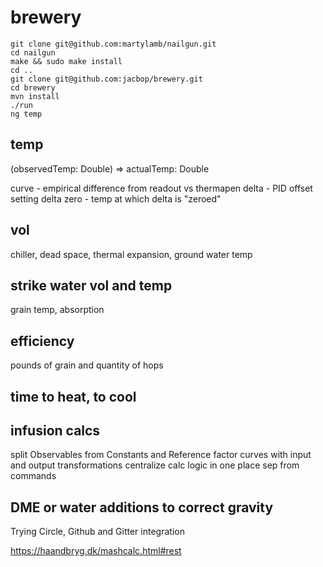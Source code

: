 # brewery

```
git clone git@github.com:martylamb/nailgun.git
cd nailgun
make && sudo make install
cd ..
git clone git@github.com:jacbop/brewery.git
cd brewery
mvn install
./run
ng temp
```

## temp
(observedTemp: Double) => actualTemp: Double

curve - empirical difference from readout vs thermapen
delta - PID offset setting
delta zero - temp at which delta is "zeroed"

## vol

chiller, dead space, thermal expansion, ground water temp

## strike water vol and temp
grain temp, absorption

## efficiency
pounds of grain and quantity of hops

## time to heat, to cool

## infusion calcs

split Observables from Constants and Reference
factor curves with input and output transformations
centralize calc logic in one place sep from commands

## DME or water additions to correct gravity

Trying Circle, Github and Gitter integration

https://haandbryg.dk/mashcalc.html#rest